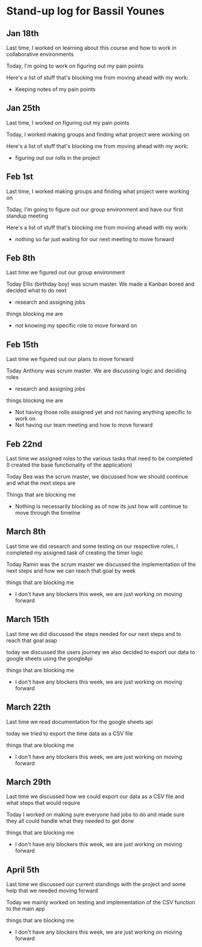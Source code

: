 # Stand-up log for Bassil Younes

## Jan 18th

Last time, I worked on learning about this course and how to work in collaborative environments

Today, I'm going to work on figuring out my pain points

Here's a list of stuff that's blocking me from moving ahead with my work:

- Keeping notes of my pain points

## Jan 25th

Last time, I worked on figuring out my pain points

Today, I worked making groups and finding what project were working on

Here's a list of stuff that's blocking me from moving ahead with my work:

- figuring out our rolls in the project

## Feb 1st

Last time, I worked making groups and finding what project were working on

Today, I'm going to figure out our group environment and have our first standup meeting

Here's a list of stuff that's blocking me from moving ahead with my work:

- nothing so far just waiting for our next meeting to move forward

## Feb 8th

Last time we figured out our group environment

Today Ellis (birthday boy) was scrum master. We made a Kanban bored and decided what to do next

- research and assigning jobs

things blocking me are

- not knowing my specific role to move forward on

## Feb 15th

Last time we figured out our plans to move forward

Today Anthony was scrum master. We are discussing logic and deciding roles

- research and assigning jobs

things blocking me are

- Not having those rolls assigned yet and not having anything specific to work on
- Not having our team meeting and how to move forward

## Feb 22nd

Last time we assigned roles to the various tasks that need to be completed (I created the base functionality of the application)

Today Bea was the scrum master, we discussed how we should continue and what the next steps are

Things that are blocking me

- Nothing is necessarily blocking as of now its just how will continue to move through the timeline

## March  8th
Last time we did research and some testing on our respective roles, I completed my assigned task of creating the timer logic

Today Ramin was the scrum master we discussed the implementation of the next steps and how we can reach that goal by week 

things that are blocking me 
- I don't have any blockers this week, we are just working on moving forward 

## March  15th
Last time we did discussed the steps needed for our next steps and to reach that goal asap

today we discussed the users journey we also decided to export our data to google sheets using the googleApi

things that are blocking me 
- I don't have any blockers this week, we are just working on moving forward 

## March  22th
Last time we read documentation for the google sheets api

today we tried to export the time data as a CSV file

things that are blocking me 
- I don't have any blockers this week, we are just working on moving forward 

## March  29th
Last time we discussed how we could export our data as a CSV file and what steps that would require

Today I worked on making sure everyone had jobs to do and made sure they all could handle what they needed to get done

things that are blocking me 
- I don't have any blockers this week, we are just working on moving forward 

## April 5th
Last time we discussed our current standings with the project and some help that we needed moving forward

Today we mainly worked on testing and implementation of the CSV function to the main app

things that are blocking me 
- I don't have any blockers this week, we are just working on moving forward 